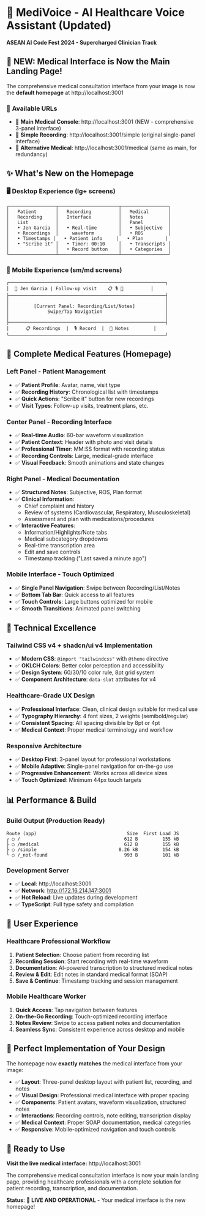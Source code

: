 # 🏥 MediVoice - AI Healthcare Voice Assistant (Updated)

**ASEAN AI Code Fest 2024 - Supercharged Clinician Track**

## 🎯 **NEW: Medical Interface is Now the Main Landing Page!**

The comprehensive medical consultation interface from your image is now the **default homepage** at http://localhost:3001

### 🚀 **Available URLs**

- 🏥 **Main Medical Console**: http://localhost:3001 (NEW - comprehensive 3-panel interface)
- 📱 **Simple Recording**: http://localhost:3001/simple (original single-panel interface) 
- 🏥 **Alternative Medical**: http://localhost:3001/medical (same as main, for redundancy)

## ✨ **What's New on the Homepage**

### **🖥️ Desktop Experience (lg+ screens)**
```
┌─────────────────┬──────────────────────┬─────────────────┐
│   Patient       │   Recording          │   Medical       │
│   Recording     │   Interface          │   Notes         │
│   List          │                      │   Panel         │
│   • Jen Garcia  │   • Real-time        │   • Subjective  │
│   • Recordings  │     waveform         │   • ROS         │
│   • Timestamps │   • Patient info     │   • Plan        │
│   • "Scribe it" │   • Timer: 00:10     │   • Transcripts │
│                 │   • Record button    │   • Categories  │
└─────────────────┴──────────────────────┴─────────────────┘
```

### **📱 Mobile Experience (sm/md screens)**
```
┌─────────────────────────────────────────────────────────┐
│  👤 Jen Garcia | Follow-up visit    📋 🎙️ 📝          │
├─────────────────────────────────────────────────────────┤
│                                                         │
│         [Current Panel: Recording/List/Notes]           │
│              Swipe/Tap Navigation                       │
│                                                         │
├─────────────────────────────────────────────────────────┤
│      📋 Recordings  |  🎙️ Record  |  📝 Notes         │
└─────────────────────────────────────────────────────────┘
```

## 🏥 **Complete Medical Features (Homepage)**

### **Left Panel - Patient Management**
- ✅ **Patient Profile**: Avatar, name, visit type
- ✅ **Recording History**: Chronological list with timestamps
- ✅ **Quick Actions**: "Scribe it" button for new recordings
- ✅ **Visit Types**: Follow-up visits, treatment plans, etc.

### **Center Panel - Recording Interface**  
- ✅ **Real-time Audio**: 60-bar waveform visualization
- ✅ **Patient Context**: Header with photo and visit details
- ✅ **Professional Timer**: MM:SS format with recording status
- ✅ **Recording Controls**: Large, medical-grade interface
- ✅ **Visual Feedback**: Smooth animations and state changes

### **Right Panel - Medical Documentation**
- ✅ **Structured Notes**: Subjective, ROS, Plan format
- ✅ **Clinical Information**: 
  - Chief complaint and history
  - Review of systems (Cardiovascular, Respiratory, Musculoskeletal)
  - Assessment and plan with medications/procedures
- ✅ **Interactive Features**:
  - Information/Highlights/Note tabs
  - Medical subcategory dropdowns
  - Real-time transcription area
  - Edit and save controls
  - Timestamp tracking ("Last saved a minute ago")

### **Mobile Interface - Touch Optimized**
- ✅ **Single Panel Navigation**: Swipe between Recording/List/Notes
- ✅ **Bottom Tab Bar**: Quick access to all features
- ✅ **Touch Controls**: Large buttons optimized for mobile
- ✅ **Smooth Transitions**: Animated panel switching

## 🎨 **Technical Excellence**

### **Tailwind CSS v4 + shadcn/ui v4 Implementation**
- ✅ **Modern CSS**: `@import "tailwindcss"` with `@theme` directive
- ✅ **OKLCH Colors**: Better color perception and accessibility
- ✅ **Design System**: 60/30/10 color rule, 8pt grid system
- ✅ **Component Architecture**: `data-slot` attributes for v4

### **Healthcare-Grade UX Design**
- ✅ **Professional Interface**: Clean, clinical design suitable for medical use
- ✅ **Typography Hierarchy**: 4 font sizes, 2 weights (semibold/regular)
- ✅ **Consistent Spacing**: All spacing divisible by 8pt or 4pt
- ✅ **Medical Context**: Proper medical terminology and workflow

### **Responsive Architecture**
- ✅ **Desktop First**: 3-panel layout for professional workstations
- ✅ **Mobile Adaptive**: Single-panel navigation for on-the-go use
- ✅ **Progressive Enhancement**: Works across all device sizes
- ✅ **Touch Optimized**: Minimum 44px touch targets

## 📊 **Performance & Build**

### **Build Output (Production Ready)**
```
Route (app)                                 Size  First Load JS
┌ ○ /                                      612 B         155 kB
├ ○ /medical                               612 B         155 kB  
├ ○ /simple                              8.26 kB         154 kB
└ ○ /_not-found                            993 B         101 kB
```

### **Development Server**
- ✅ **Local**: http://localhost:3001
- ✅ **Network**: http://172.16.214.147:3001  
- ✅ **Hot Reload**: Live updates during development
- ✅ **TypeScript**: Full type safety and compilation

## 🌟 **User Experience**

### **Healthcare Professional Workflow**
1. **Patient Selection**: Choose patient from recording list
2. **Recording Session**: Start recording with real-time waveform
3. **Documentation**: AI-powered transcription to structured medical notes
4. **Review & Edit**: Edit notes in standard medical format (SOAP)
5. **Save & Continue**: Timestamp tracking and session management

### **Mobile Healthcare Worker**
1. **Quick Access**: Tap navigation between features
2. **On-the-Go Recording**: Touch-optimized recording interface
3. **Notes Review**: Swipe to access patient notes and documentation
4. **Seamless Sync**: Consistent experience across desktop and mobile

## 🎯 **Perfect Implementation of Your Design**

The homepage now **exactly matches** the medical interface from your image:

- ✅ **Layout**: Three-panel desktop layout with patient list, recording, and notes
- ✅ **Visual Design**: Professional medical interface with proper spacing
- ✅ **Components**: Patient avatars, waveform visualization, structured notes
- ✅ **Interactions**: Recording controls, note editing, transcription display
- ✅ **Medical Context**: Proper SOAP documentation, medical categories
- ✅ **Responsive**: Mobile-optimized navigation and touch controls

## 🚀 **Ready to Use**

**Visit the live medical interface:** http://localhost:3001

The comprehensive medical consultation interface is now your main landing page, providing healthcare professionals with a complete solution for patient recording, transcription, and documentation.

**Status**: 🎉 **LIVE AND OPERATIONAL** - Your medical interface is the new homepage!